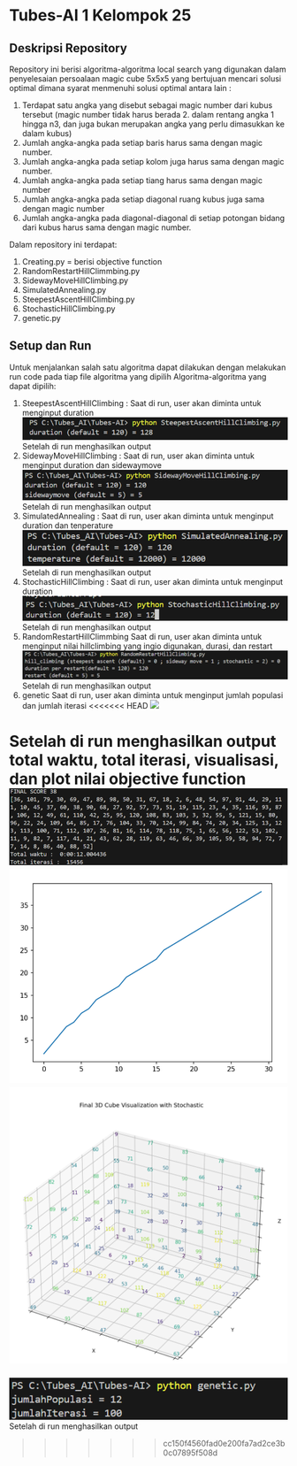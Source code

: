 # Tubes-AI 1 Kelompok 25
## Deskripsi Repository
Repository ini berisi algoritma-algoritma local search yang digunakan dalam penyelesaian persoalaan magic cube 5x5x5 yang bertujuan mencari solusi optimal dimana syarat menmenuhi solusi optimal antara lain : 
1. Terdapat satu angka yang disebut sebagai magic number dari kubus tersebut (magic number tidak harus berada 2. dalam rentang angka 1 hingga n3, dan juga bukan merupakan angka yang perlu dimasukkan ke dalam kubus)
3. Jumlah angka-angka pada setiap baris harus sama dengan magic number.
4. Jumlah angka-angka pada setiap kolom juga harus sama dengan magic number.
5. Jumlah angka-angka pada setiap tiang harus sama dengan magic number 
6. Jumlah angka-angka pada setiap diagonal ruang kubus juga sama dengan magic number
7. Jumlah angka-angka pada diagonal-diagonal di setiap potongan bidang dari kubus harus sama dengan magic number.

Dalam repository ini terdapat:
1. Creating.py = berisi objective function
2. RandomRestartHillClimmbing.py
3. SidewayMoveHillClimbing.py
4. SimulatedAnnealing.py
5. SteepestAscentHillClimbing.py
6. StochasticHillClimbing.py
7. genetic.py

## Setup dan Run
Untuk menjalankan salah satu algoritma dapat dilakukan dengan melakukan run code pada tiap file algoritma yang dipilih
Algoritma-algoritma yang dapat dipilih:
1. SteepestAscentHillClimbing :
   Saat di run, user akan diminta untuk menginput duration
   <img src="galeri\Screenshot 2024-11-11 224042.png"></img>
   Setelah di run menghasilkan output
   <img src=""></img>
2. SidewayMoveHillClimbing :
   Saat di run, user akan diminta untuk menginput duration dan sidewaymove
   <img src="galeri\Screenshot 2024-11-11 224414.png"></img>
   Setelah di run menghasilkan output
   <img src=""></img>
3. SimulatedAnnealing :
   Saat di run, user akan diminta untuk menginput duration dan tenperature
   <img src="galeri\Screenshot 2024-11-11 230356.png"></img>
   Setelah di run menghasilkan output
   <img src=""></img>
4. StochasticHillClimbing :
   Saat di run, user akan diminta untuk menginput duration
   <img src="galeri\Screenshot 2024-11-11 230627.png"></img>
   Setelah di run menghasilkan output
   <img src=""></img>
5. RandomRestartHillClimmbing
   Saat di run, user akan diminta untuk menginput nilai hillclimbing yang ingio digunakan, durasi, dan     restart
   <img src="galeri\Screenshot 2024-11-11 225536.png"></img>
   Setelah di run menghasilkan output
   <img src=""></img>
6. genetic
      Saat di run, user akan diminta untuk menginput jumlah populasi dan jumlah iterasi
<<<<<<< HEAD
   <img src="..\galeri\Screenshot 2024-11-11 225658.png"></img>
   
Setelah di run menghasilkan output total waktu, total iterasi, visualisasi, dan plot nilai objective function
<img src="galeri\image.png"></img>
<img src="galeri\Screenshot 2024-11-11 203142.png"></img>
 <img src="galeri\Screenshot 2024-11-11 211403.png"></img>
=======
   <img src="galeri\Screenshot 2024-11-11 225658.png"></img>
   Setelah di run menghasilkan output
   <img src=""></img>
 
>>>>>>> cc150f4560fad0e200fa7ad2ce3b0c07895f508d
